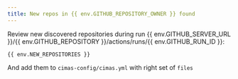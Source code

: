 ```yaml
---
title: New repos in {{ env.GITHUB_REPOSITORY_OWNER }} found
---
```


Review new discovered repositories during run {{ env.GITHUB_SERVER_URL }}/{{ env.GITHUB_REPOSITORY }}/actions/runs/{{ env.GITHUB_RUN_ID }}:

```
{{ env.NEW_REPOSITORIES }}
```

And add them to `cimas-config/cimas.yml` with right set of `files`